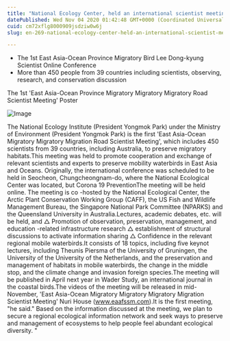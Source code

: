 ```yaml
---
title: "National Ecology Center, held an international scientist meeting to preserve the World Migratory Bird Habitage"
datePublished: Wed Nov 04 2020 01:42:48 GMT+0000 (Coordinated Universal Time)
cuid: cm72xflg8000909jsdziw0w6j
slug: en-269-national-ecology-center-held-an-international-scientist-meeting-to-preserve-the-world-migratory-bird-habitage

---
```



- The 1st East Asia-Ocean Province Migratory Bird Lee Dong-kyung Scientist Online Conference
- More than 450 people from 39 countries including scientists, observing, research, and conservation discussion

The 1st 'East Asia-Ocean Province Migratory Migratory Migratory Road Scientist Meeting' Poster

![Image](https://cdn.hashnode.com/res/hashnode/image/upload/v1739426171016/4d372191-0e80-45d4-adc9-0a4a7a8f2f1a.png)

The National Ecology Institute (President Yongmok Park) under the Ministry of Environment (President Yongmok Park) is the first 'East Asia-Ocean Migratory Migratory Migration Road Scientist Meeting', which includes 450 scientists from 39 countries, including Australia, to preserve migratory habitats.This meeting was held to promote cooperation and exchange of relevant scientists and experts to preserve mobility waterbirds in East Asia and Oceans. Originally, the international conference was scheduled to be held in Seocheon, Chungcheongnam-do, where the National Ecological Center was located, but Corona 19 PreventionThe meeting will be held online. The meeting is co -hosted by the National Ecological Center, the Arctic Plant Conservation Working Group (CAFF), the US Fish and Wildlife Management Bureau, the Singapore National Park Committee (NPARKS) and the Queensland University in Australia.Lectures, academic debates, etc. will be held, and △ Promotion of observation, preservation, management, and education -related infrastructure research △ establishment of structural discussions to activate information sharing △ Confidence in the relevant regional mobile waterbirds.It consists of 18 topics, including five keynot lectures, including Theunis Piersma of the University of Gruningen, the University of the University of the Netherlands, and the preservation and management of habitats in mobile waterbirds, the change in the middle stop, and the climate change and invasion foreign species.The meeting will be published in April next year in Wader Study, an international journal in the coastal birds.The videos of the meeting will be released in mid-November, 'East Asia-Ocean Migratory Migratory Migratory Migration Scientist Meeting' Nuri House (www.eaafssm.com).It is the first meeting, "he said." Based on the information discussed at the meeting, we plan to secure a regional ecological information network and seek ways to preserve and management of ecosystems to help people feel abundant ecological diversity. "